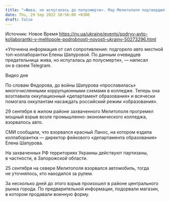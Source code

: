 ```yaml
---
title: "«Жива, но испугалась до полусмерти». Мэр Мелитополя подтвердил подрыв авто коллаборантки"
date: Thu, 29 Sep 2022 10:56:00 +0300
draft: false
---
```

Источник: Новое Время https://nv.ua/ukraine/events/podryv-avto-kollaborantki-v-melitopole-podrobnosti-novosti-ukrainy-50273296.html


«Уточнена информация от сил сопротивления: подгорело авто местной топ-коллаборантки Елены Шапуровой. По данным очевидцев предательница жива, но испугалась до полусмерти», — написал он в своем Telegram.

 Видео дня   

По словам Федорова, до войны Шапурова «прославилась» многочисленными коррупционными схемами в колледже. Теперь она возглавила оккупационный «департамент образования» и всячески помогала оккупантам насаждать российский режим «образования».

29 сентября в жилом районе захваченного Мелитополя прогремел мощный взрыв возле промышленно-экономического колледжа, взорвалось авто.

СМИ сообщали, что взорвался красный Ланос, на котором ездила коллаборантка — директор фейкового «департамента образования» Елена Шапурова.

На захваченных РФ территориях Украины действуют партизаны, в частности, в Запорожской области.

25 сентября на севере Мелитополя взорвался автомобиль, тогда не уточнялось, кто находился за рулем.

За несколько дней до этого взрыв произошел в районе центрального рынка города. По предварительной информации, подорвали магазин, в котором продавали военную форму.
